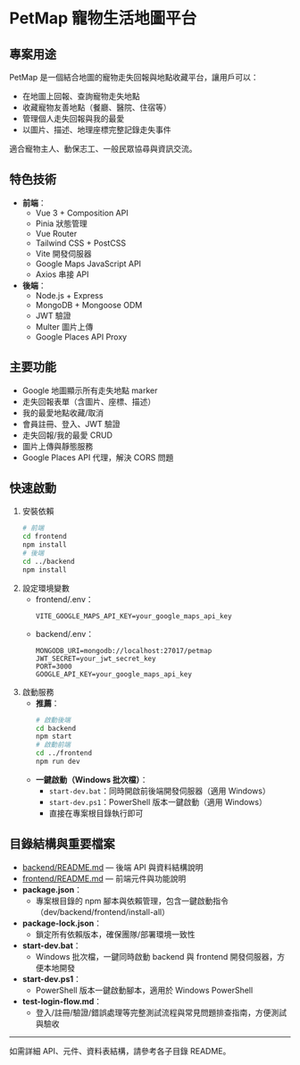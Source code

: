 # PetMap 寵物生活地圖平台

## 專案用途

PetMap 是一個結合地圖的寵物走失回報與地點收藏平台，讓用戶可以：
- 在地圖上回報、查詢寵物走失地點
- 收藏寵物友善地點（餐廳、醫院、住宿等）
- 管理個人走失回報與我的最愛
- 以圖片、描述、地理座標完整記錄走失事件

適合寵物主人、動保志工、一般民眾協尋與資訊交流。

## 特色技術

- **前端**：
  - Vue 3 + Composition API
  - Pinia 狀態管理
  - Vue Router
  - Tailwind CSS + PostCSS
  - Vite 開發伺服器
  - Google Maps JavaScript API
  - Axios 串接 API
- **後端**：
  - Node.js + Express
  - MongoDB + Mongoose ODM
  - JWT 驗證
  - Multer 圖片上傳
  - Google Places API Proxy

## 主要功能

- Google 地圖顯示所有走失地點 marker
- 走失回報表單（含圖片、座標、描述）
- 我的最愛地點收藏/取消
- 會員註冊、登入、JWT 驗證
- 走失回報/我的最愛 CRUD
- 圖片上傳與靜態服務
- Google Places API 代理，解決 CORS 問題

## 快速啟動

1. 安裝依賴
   ```bash
   # 前端
   cd frontend
   npm install
   # 後端
   cd ../backend
   npm install
   ```
2. 設定環境變數
   - frontend/.env：
     ```env
     VITE_GOOGLE_MAPS_API_KEY=your_google_maps_api_key
     ```
   - backend/.env：
     ```env
     MONGODB_URI=mongodb://localhost:27017/petmap
     JWT_SECRET=your_jwt_secret_key
     PORT=3000
     GOOGLE_API_KEY=your_google_maps_api_key
     ```
3. 啟動服務
   - **推薦**：
     ```bash
     # 啟動後端
     cd backend
     npm start
     # 啟動前端
     cd ../frontend
     npm run dev
     ```
   - **一鍵啟動（Windows 批次檔）**：
     - `start-dev.bat`：同時開啟前後端開發伺服器（適用 Windows）
     - `start-dev.ps1`：PowerShell 版本一鍵啟動（適用 Windows）
     - 直接在專案根目錄執行即可

## 目錄結構與重要檔案

- [backend/README.md](./backend/README.md) — 後端 API 與資料結構說明
- [frontend/README.md](./frontend/README.md) — 前端元件與功能說明
- **package.json**：
  - 專案根目錄的 npm 腳本與依賴管理，包含一鍵啟動指令（dev/backend/frontend/install-all）
- **package-lock.json**：
  - 鎖定所有依賴版本，確保團隊/部署環境一致性
- **start-dev.bat**：
  - Windows 批次檔，一鍵同時啟動 backend 與 frontend 開發伺服器，方便本地開發
- **start-dev.ps1**：
  - PowerShell 版本一鍵啟動腳本，適用於 Windows PowerShell
- **test-login-flow.md**：
  - 登入/註冊/驗證/錯誤處理等完整測試流程與常見問題排查指南，方便測試與驗收

---

如需詳細 API、元件、資料表結構，請參考各子目錄 README。
